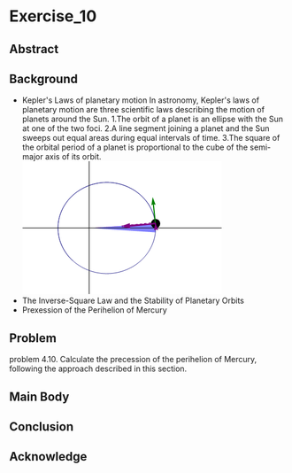 # Exercise_10

## Abstract

## Background
* Kepler's Laws of planetary motion
In astronomy, Kepler's laws of planetary motion are three scientific laws describing the motion of planets around the Sun.
1.The orbit of a planet is an ellipse with the Sun at one of the two foci.
2.A line segment joining a planet and the Sun sweeps out equal areas during equal intervals of time.
3.The square of the orbital period of a planet is proportional to the cube of the semi-major axis of its orbit.
![Kepler-second-law(extracted from wikipedia)](https://github.com/Lyu-Wei/computational_physics_N2014301020069/blob/master/Exercise_10/Kepler-second-law.gif)
* The Inverse-Square Law and the Stability of Planetary Orbits
* Prexession of the Perihelion of Mercury

## Problem
problem 4.10. Calculate the precession of the perihelion of Mercury, following the approach described in this section.

## Main Body

## Conclusion

## Acknowledge
